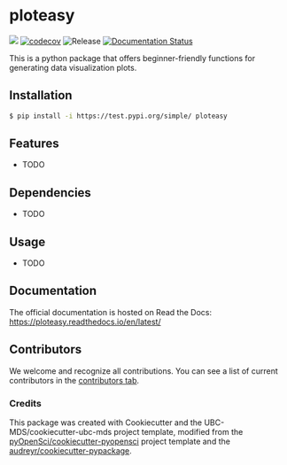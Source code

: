 # ploteasy 

![](https://github.com/fei-chang/ploteasy/workflows/build/badge.svg) [![codecov](https://codecov.io/gh/fei-chang/ploteasy/branch/main/graph/badge.svg)](https://codecov.io/gh/fei-chang/ploteasy) ![Release](https://github.com/fei-chang/ploteasy/workflows/Release/badge.svg) [![Documentation Status](https://readthedocs.org/projects/ploteasy/badge/?version=latest)](https://ploteasy.readthedocs.io/en/latest/?badge=latest)

This is a python package that offers beginner-friendly functions for generating data visualization plots.

## Installation

```bash
$ pip install -i https://test.pypi.org/simple/ ploteasy
```

## Features

- TODO

## Dependencies

- TODO

## Usage

- TODO

## Documentation

The official documentation is hosted on Read the Docs: https://ploteasy.readthedocs.io/en/latest/

## Contributors

We welcome and recognize all contributions. You can see a list of current contributors in the [contributors tab](https://github.com/fei-chang/ploteasy/graphs/contributors).

### Credits

This package was created with Cookiecutter and the UBC-MDS/cookiecutter-ubc-mds project template, modified from the [pyOpenSci/cookiecutter-pyopensci](https://github.com/pyOpenSci/cookiecutter-pyopensci) project template and the [audreyr/cookiecutter-pypackage](https://github.com/audreyr/cookiecutter-pypackage).

